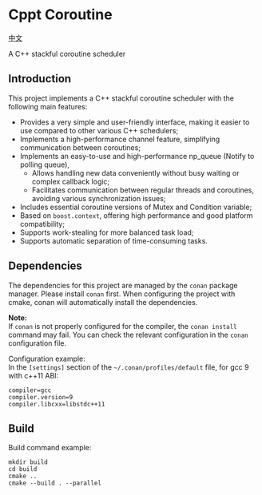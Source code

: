 # Cppt Coroutine
[中文](extra/docs/README_cn.md)

A C++ stackful coroutine scheduler

## Introduction
This project implements a C++ stackful coroutine scheduler with the following main features:
- Provides a very simple and user-friendly interface, making it easier to use compared to other various C++ schedulers;
- Implements a high-performance channel feature, simplifying communication between coroutines;
- Implements an easy-to-use and high-performance np_queue (Notify to polling queue),
   - Allows handling new data conveniently without busy waiting or complex callback logic;
   - Facilitates communication between regular threads and coroutines, avoiding various synchronization issues;
- Includes essential coroutine versions of Mutex and Condition variable;
- Based on `boost.context`, offering high performance and good platform compatibility;
- Supports work-stealing for more balanced task load;
- Supports automatic separation of time-consuming tasks.

## Dependencies
The dependencies for this project are managed by the `conan` package manager. Please install `conan` first. When configuring the project with cmake, conan will automatically install the dependencies.

**Note:**  
If `conan` is not properly configured for the compiler, the `conan install` command may fail. You can check the relevant configuration in the `conan` configuration file.

Configuration example:  
In the `[settings]` section of the `~/.conan/profiles/default` file, for gcc 9 with c++11 ABI:
```
compiler=gcc
compiler.version=9
compiler.libcxx=libstdc++11
```

## Build
Build command example:
```shell
mkdir build
cd build
cmake ..
cmake --build . --parallel
```
